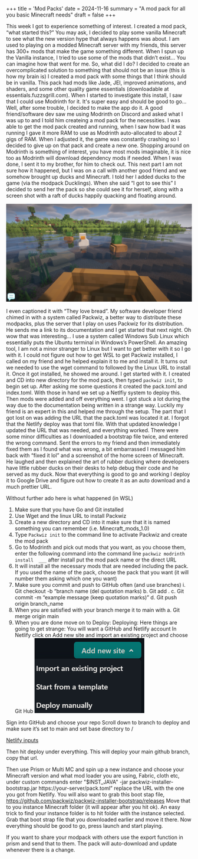 +++
title = 'Mod Packs'
date = 2024-11-16
summary = "A mod pack for all you basic Minecraft needs"
draft = false
+++

This week I got to experience something of interest. I created a mod pack, “what started this?” You may ask, I decided to play some vanilla Minecraft to see what the new version hype that always happens was about. I am used to playing on a modded Minecraft server with my friends, this server has 300+ mods that make the game something different. When I spun up the Vanilla instance, I tried to use some of the mods that didn’t exist… You can imagine how that went for me. So, what did I do? I decided to create an overcomplicated solution to something that should not be an issue (this is how my brain is) 
I created a mod pack with some things that I think should be in vanilla. This pack had mods like Jade, JEI, improved animations, and shaders, and some other quality game essentials (downloadable at essentials.fuzzsgrill.com). When I started to investigate this install, I saw that I could use Modrinth for it. It's super easy and should be good to go… Well, after some trouble, I decided to make the app do it. A good friend/software dev saw me using Modrinth on Discord and asked what I was up to and I told him createing a mod pack for the necessities. 
I was able to get the mod pack created and running, when I saw how bad it was running I gave it more RAM to use as Modrinth auto-allocated to about 2 gigs of RAM. When I adjusted it, the game was constantly crashing so I decided to give up on that pack and create a new one. Shopping around on Modrinth is something of interest, you have most mods imaginable, it is nice too as Modrinth will download dependency mods if needed. When I was done, I sent it to my brother, for him to check out. This next part I am not sure how it happened, but I was on a call with another good friend and we somehow brought up ducks and Minecraft. I told her I added ducks to the game (via the modpack Ducklings). When she said “I got to see this” I decided to send her the pack so she could see it for herself, along with a screen shot with a raft of ducks happily quacking and floating around. 

![A bunch of ducks happily floating](../../static/images//Modpacks/Ducks.png)

I even captioned it with “They love bread”. My software developer friend chimed in with a system called Packwiz, a better way to distribute these modpacks, plus the server that I play on uses Packwiz for its distribution. He sends me a link to its documentation and I get started that next night. 
Oh wow that was interesting…
I use a system called Windows Sub Linux which essentially puts the Ubuntu terminal in Windows’s PowerShell. An amazing tool, I am not a minor stranger to Linux but I want to get better with it so I go with it. 
 I could not figure out how to get WSL to get Packwiz installed, I called on my friend and he helped explain it to me and install it. It turns out we needed to use the wget command to followed by the Linux URL to install it. Once it got installed, he showed me around. I get started with it. I created and CD into new directory for the mod pack, then typed ```packwiz init```, to begin set up. After asking me some questions it created the pack.toml and index.toml. With those in hand we set up a Netlfiy system to deploy this. Then mods were added and off everything went. I got stuck a lot during the way due to the documentation being written in a strange way. Luckily my friend is an expert in this and helped me through the setup. The part that I got lost on was adding the URL that the pack.toml was located it at. I forgot that the Netlify deploy was that toml file. With that updated knowledge I updated the URL that was needed, and everything worked. There were some minor difficulties as I downloaded a bootstrap file twice, and entered the wrong command. Sent the errors to my friend and then immediately fixed them as I found what was wrong, a bit embarrassed I messaged him back with “fixed it lol” and a screenshot of the home screen of Minecraft. 
He laughed and then explained the art of rubber ducking where developers have little rubber ducks on their desks to help debug their code and he served as my duck. Now that everything is good to go and working I deploy it to Google Drive and figure out how to create it as an auto download and a much prettier URL. 

Without further ado here is what happened (in WSL)
1.	Make sure that you have Go and Git installed
2.	Use Wget and the linux URL to install Packwiz 
3.	Create a new directory and CD into it make sure that it is named something you can remember (i.e. Minecraft_mods_1.0)
4.	Type ```Packwiz init``` to the command line to activate Packwiz and create the mod pack
5.	Go to Modrinth and pick out mods that you want, as you choose them, enter the following command into the command line ```packwiz modrinth install  ___``` after install put the mod pack name or the direct URL
6.	It will install all the necessary mods that are needed including the pack. If you used the name of the pack, choose the pack that you want (it will number them asking which one you want) 
7.	Make sure you commit and push to GitHub often (and use branches)
i.	Git checkout -b “branch name (del quotation marks) 
b.	Git add .
c.	Git commit -m “example message (keep quotation marks)”
d.	Git push origin branch_name 
8.	When you are satisfied with your branch merge it to main with 
a.	Git merge origin main
9.	When you are done move on to Deploy:
Deploying:
Here things are going to get strange:
You will want a GitHub and Netlify account 
In Netlify click on Add new site and import an existing project and choose Git Hub 
![Picture of Netlify config](../../static/images/Modpacks/Netlify%20config.png)

Sign into GitHub and choose your repo
Scroll down to branch to deploy and make sure it’s set to main and set base directory to / 

[Netlify inputs](../../static/images/Modpacks/Netlify%20input.png)

Then hit deploy under everything. This will deploy your main github branch, copy that url. 

Then use Prism or Multi MC and spin up a new instance and choose your Minecraft version and what mod loader you are using, Fabric, cloth etc, under custom commands enter "$INST_JAVA" -jar packwiz-installer-bootstrap.jar https://your-server/pack.toml” replace the URL with the one you got from Netlify.
You will also want to grab this boot stap file, https://github.com/packwiz/packwiz-installer-bootstrap/releases 
Move that to you instance Minecraft folder (it will appear after you hit ok). An easy trick to find your instance folder is to hit folder with the instance selected. Grab that boot strap file that you downloaded earlier and move it there. Now everything should be good to go, press launch and start playing.

If you want to share your modpack with others use the export function in prism and send that to them. The pack will auto-download and update whenever there is a change. 
